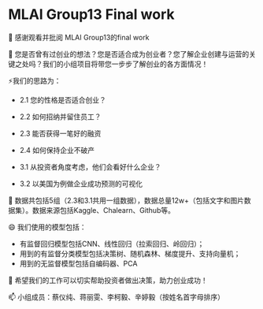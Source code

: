 # MLAI Group13 Final work

👋 感谢观看并批阅 MLAI Group13的final work

👀 您是否曾有过创业的想法？您是否适合成为创业者？您了解企业创建与运营的关键之处吗？我们的小组项目将带您一步步了解创业的各方面情况！

⚡我们的思路为：

- 2.1 您的性格是否适合创业？
- 2.2 如何招纳并留住员工？
- 2.3 能否获得一笔好的融资
- 2.4 如何保持企业不破产

- 3.1 从投资者角度考虑，他们会看好什么企业？
- 3.2 以美国为例做企业成功预测的可视化

🌱 数据共包括5组（2.3和3.1共用一组数据），数据总量12w+（包括文字和图片数据集）。数据来源包括Kaggle、Chalearn、Github等。

😄 我们使用的模型包括：
 
- 有监督回归模型包括CNN、线性回归（拉索回归、岭回归）；
- 用到的有监督分类模型包括决策树、随机森林、梯度提升、支持向量机；
- 用到的无监督模型包括自编码器、PCA

💞️ 希望我们的工作可以切实帮助投资者做出决策，助力创业成功！

📫 小组成员：蔡仪纯、蒋丽雯、李柯毅、辛婷毅（按姓名首字母排序）
